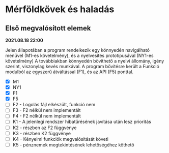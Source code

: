# Mérföldkövek és haladás

## Első megvalósított elemek

**2021.08.18 22:00**

Jelen állapotában a program rendelkezik egy könnyedén navigálható menüvel (M1-es követelmény), és a nyelvesítés prototípusával (NY1-es követelmény) A továbbiakban könnyedén bövíthető a nyelvi állomány, igény szerint, viszonylag kevés munkával.
A program bővítésre került a Funkció modulból az egyszerű átváltással (F1), és az API (F5) ponttal.
 - [X] M1
 - [X] NY1
 - [X] F1
 - [X] F5
 - [ ] F2 - Logolás fájl elkészült, funkció nem
 - [ ] F3 - F2 nélkül nem implementált
 - [ ] F4 - F2 nélkül nem implementált
 - [ ] K1 - A jelenlegi rendszer hibatűrésének javítása után lesz prioritás
 - [ ] K2 - részben az F2 függvénye
 - [ ] K3 - részben K2 függvénye
 - [ ] K4 - Kényelmi funkciók megvalósítását követi
 - [ ] K5 - pénznemek megtekintésének lehetőségéhez köthető
